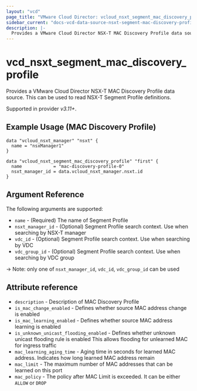 ```yaml
---
layout: "vcd"
page_title: "VMware Cloud Director: vcloud_nsxt_segment_mac_discovery_profile"
sidebar_current: "docs-vcd-data-source-nsxt-segment-mac-discovery-profile"
description: |-
  Provides a VMware Cloud Director NSX-T MAC Discovery Profile data source. This can be used to read NSX-T Segment Profile definitions.
---
```


# vcd\_nsxt\_segment\_mac\_discovery\_profile

Provides a VMware Cloud Director NSX-T MAC Discovery Profile data source. This can be used to read NSX-T Segment Profile definitions.

Supported in provider *v3.11+*.

## Example Usage (MAC Discovery Profile)

```hcl
data "vcloud_nsxt_manager" "nsxt" {
  name = "nsxManager1"
}

data "vcloud_nsxt_segment_mac_discovery_profile" "first" {
  name            = "mac-discovery-profile-0"
  nsxt_manager_id = data.vcloud_nsxt_manager.nsxt.id
}
```


## Argument Reference

The following arguments are supported:

* `name` - (Required) The name of Segment Profile
* `nsxt_manager_id` - (Optional) Segment Profile search context. Use when searching by NSX-T manager
* `vdc_id` - (Optional) Segment Profile search context. Use when searching by VDC
* `vdc_group_id` - (Optional) Segment Profile search context. Use when searching by VDC group

-> Note: only one of `nsxt_manager_id`, `vdc_id`, `vdc_group_id` can be used

## Attribute reference

* `description` - Description of MAC Discovery Profile
* `is_mac_change_enabled` - Defines whether source MAC address change is enabled
* `is_mac_learning_enabled` - Defines whether source MAC address learning is enabled
* `is_unknown_unicast_flooding_enabled` - Defines whether unknown unicast flooding rule is enabled
  This allows flooding for unlearned MAC for ingress traffic
* `mac_learning_aging_time` - Aging time in seconds for learned MAC address. Indicates how long
  learned MAC address remain
* `mac_limit` - The maximum number of MAC addresses that can be learned on this port
* `mac_policy` - The policy after MAC Limit is exceeded. It can be either `ALLOW` or `DROP`